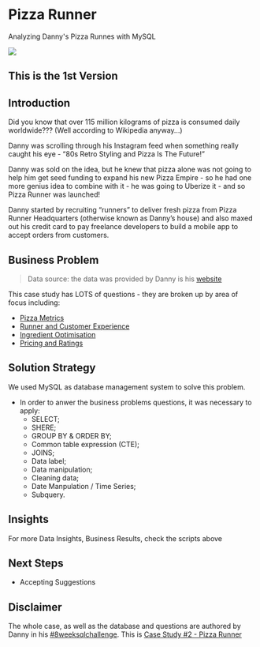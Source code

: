# Pizza Runner
Analyzing Danny's Pizza Runnes with MySQL

<img align="center" src=https://user-images.githubusercontent.com/111542025/230740791-e7daec80-24e3-4aa1-b12e-7cf34444069f.png>

## This is the 1st Version

## Introduction
Did you know that over 115 million kilograms of pizza is consumed daily worldwide??? (Well according to Wikipedia anyway…)<br>

Danny was scrolling through his Instagram feed when something really caught his eye - “80s Retro Styling and Pizza Is The Future!”<br>

Danny was sold on the idea, but he knew that pizza alone was not going to help him get seed funding to expand his new Pizza Empire - so he had one more genius idea to combine with it - he was going to Uberize it - and so Pizza Runner was launched!<br>

Danny started by recruiting “runners” to deliver fresh pizza from Pizza Runner Headquarters (otherwise known as Danny’s house) and also maxed out his credit card to pay freelance developers to build a mobile app to accept orders from customers.

## Business Problem
> Data source: the data was provided by Danny is his [website](https://8weeksqlchallenge.com/case-study-2/)

This case study has LOTS of questions - they are broken up by area of focus including:
* [Pizza Metrics](https://github.com/Caio-Felice-Cunha/PizzaRunner/blob/main/3%20-%20Pizza%20Metrics.sql)
* [Runner and Customer Experience](https://github.com/Caio-Felice-Cunha/PizzaRunner/blob/main/4%20-%20Runner%20and%20Customer%20Experience.sql)
* [Ingredient Optimisation](https://github.com/Caio-Felice-Cunha/PizzaRunner/blob/main/5%20-%20Ingredient%20Optimisation.sql)
* [Pricing and Ratings](https://github.com/Caio-Felice-Cunha/PizzaRunner/blob/main/6%20-%20Pricing%20and%20Ratings.sql)

## Solution Strategy
We used MySQL as database management system to solve this problem.
* In order to anwer the business problems questions, it was necessary to apply:
  * SELECT;
  * SHERE;
  * GROUP BY & ORDER BY;
  * Common table expression (CTE);
  * JOINS;
  * Data label;
  * Data manipulation;
  * Cleaning data;
  * Date Manpulation / Time Series;
  * Subquery.

## Insights
For more Data Insights, Business Results, check the scripts above

## Next Steps
* Accepting Suggestions

## Disclaimer
The whole case, as well as the database and questions are authored by Danny in his [#8weeksqlchallenge](https://8weeksqlchallenge.com/). This is [Case Study #2 - Pizza Runner](https://8weeksqlchallenge.com/case-study-2/)
